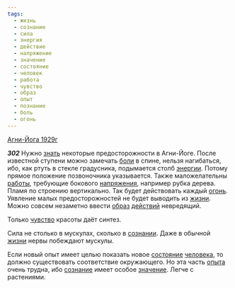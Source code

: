 ```yaml
---
tags:
  - жизнь
  - сознание
  - сила
  - энергия
  - действие
  - напряжение
  - значение
  - состояние
  - человек
  - работа
  - чувство
  - образ
  - опыт
  - познание
  - боль
  - огонь
---
```


[Агни-Йога 1929г](https://127.0.0.1:4002/agni/1929)

___302___
Нужно [знать](../../../tags/#познание) некоторые предосторожности в Агни-Йоге. После известной ступени можно замечать [боли](../../../tags/#боль) в спине, нельзя нагибаться, ибо, как ртуть в стекле градусника, подымается столб [энергии](../../../tags/#энергия). Потому прямое положение позвоночника указывается. Также маложелательны [работы](../../../tags/#работа), требующие бокового [напряжения](../../../tags/#напряжение), например рубка дерева. Пламя по строению вертикально. Так будет действовать каждый [огонь](../../../tags/#огонь). Уявление малых предосторожностей не будет выводить из [жизни](../../../tags/#жизнь). Можно совсем незаметно ввести [образ](../../../tags/#образ) [действий](../../../tags/#действие) невредящий.   

Только [чувство](../../../tags/#чувство) красоты даёт синтез.   

Сила не столько в мускулах, сколько в [сознании](../../../tags/#[сознание](../../../tags/#сознание)). Даже в обычной [жизни](../../../tags/#жизнь) нервы побеждают мускулы.   

Если новый опыт имеет целью показать новое [состояние](../../../tags/#состояние) [человека](../../../tags/#человек), то должно существовать соответствие окружающего. Но эта часть [опыта](../../../tags/#опыт) очень трудна, ибо [сознание](../../../tags/#сознание) имеет особое [значение](../../../tags/#значение). Легче с растениями.